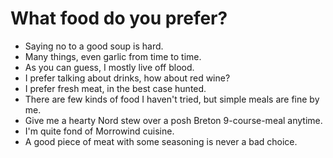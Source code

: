 # What food do you prefer?

- Saying no to a good soup is hard.
- Many things, even garlic from time to time.
- As you can guess, I mostly live off blood.
- I prefer talking about drinks, how about red wine?
- I prefer fresh meat, in the best case hunted.
- There are few kinds of food I haven't tried, but simple meals are fine by me.
- Give me a hearty Nord stew over a posh Breton 9-course-meal anytime.
- I'm quite fond of Morrowind cuisine.
- A good piece of meat with some seasoning is never a bad choice.
